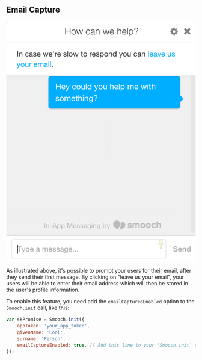 ## Email Capture

<span class="half-width-img">![Email Capture](/images/email_capture.png)</span>

As illustrated above, it's possible to prompt your users for their email, after they send their first message. By clicking on "leave us your email", your users will be able to enter their email address which will then be stored in the user's profile information.

To enable this feature, you need add the `emailCapturedEnabled` option to the `Smooch.init` call, like this:

```js
var skPromise = Smooch.init({
    appToken: 'your_app_token',
    givenName: 'Cool',
    surname: 'Person',
    emailCaptureEnabled: true, // Add this line to your 'Smooch.init' call
});
```
